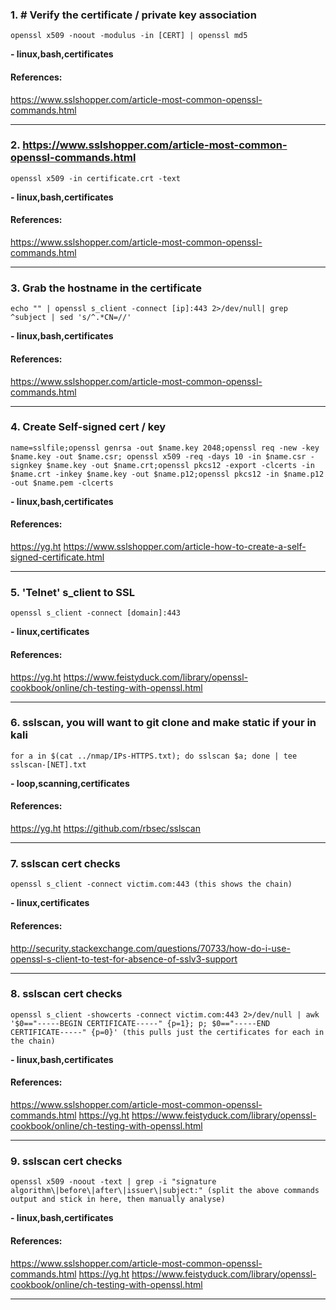 ### 1. # Verify the certificate / private key association
```
openssl x509 -noout -modulus -in [CERT] | openssl md5
```
**- linux,bash,certificates**
#### References:

https://www.sslshopper.com/article-most-common-openssl-commands.html
__________
### 2. https://www.sslshopper.com/article-most-common-openssl-commands.html
```
openssl x509 -in certificate.crt -text
```
**- linux,bash,certificates**
#### References:

https://www.sslshopper.com/article-most-common-openssl-commands.html
__________
### 3. Grab the hostname in the certificate
```
echo "" | openssl s_client -connect [ip]:443 2>/dev/null| grep ^subject | sed 's/^.*CN=//'
```
**- linux,bash,certificates**
#### References:

https://www.sslshopper.com/article-most-common-openssl-commands.html
__________
### 4. Create Self-signed cert / key
```
name=sslfile;openssl genrsa -out $name.key 2048;openssl req -new -key $name.key -out $name.csr; openssl x509 -req -days 10 -in $name.csr -signkey $name.key -out $name.crt;openssl pkcs12 -export -clcerts -in $name.crt -inkey $name.key -out $name.p12;openssl pkcs12 -in $name.p12 -out $name.pem -clcerts
```
**- linux,bash,certificates**
#### References:

https://yg.ht
https://www.sslshopper.com/article-how-to-create-a-self-signed-certificate.html
__________
### 5. 'Telnet' s_client to SSL
```
openssl s_client -connect [domain]:443
```
**- linux,certificates**
#### References:

https://yg.ht
https://www.feistyduck.com/library/openssl-cookbook/online/ch-testing-with-openssl.html
__________
### 6. sslscan, you will want to git clone and make static if your in kali
```
for a in $(cat ../nmap/IPs-HTTPS.txt); do sslscan $a; done | tee sslscan-[NET].txt
```
**- loop,scanning,certificates**
#### References:

https://yg.ht
https://github.com/rbsec/sslscan
__________
### 7. sslscan cert checks
```
openssl s_client -connect victim.com:443 (this shows the chain)
```
**- linux,certificates**
#### References:

http://security.stackexchange.com/questions/70733/how-do-i-use-openssl-s-client-to-test-for-absence-of-sslv3-support
__________
### 8. sslscan cert checks
```
openssl s_client -showcerts -connect victim.com:443 2>/dev/null | awk '$0=="-----BEGIN CERTIFICATE-----" {p=1}; p; $0=="-----END CERTIFICATE-----" {p=0}' (this pulls just the certificates for each in the chain)
```
**- linux,bash,certificates**
#### References:

https://www.sslshopper.com/article-most-common-openssl-commands.html
https://yg.ht
https://www.feistyduck.com/library/openssl-cookbook/online/ch-testing-with-openssl.html
__________
### 9. sslscan cert checks
```
openssl x509 -noout -text | grep -i "signature algorithm\|before\|after\|issuer\|subject:" (split the above commands output and stick in here, then manually analyse)
```
**- linux,bash,certificates**
#### References:

https://www.sslshopper.com/article-most-common-openssl-commands.html
https://yg.ht
https://www.feistyduck.com/library/openssl-cookbook/online/ch-testing-with-openssl.html
__________
